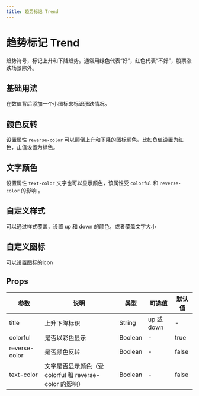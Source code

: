 ```yaml
---
title: 趋势标记 Trend
---
```


<b-back-top></b-back-top>

# 趋势标记 Trend

趋势符号，标记上升和下降趋势。通常用绿色代表“好”，红色代表“不好”，股票涨跌场景除外。

## 基础用法

在数值背后添加一个小图标来标识涨跌情况。

<preview path="./demo/Trend/Basic.vue"></preview>

## 颜色反转

设置属性 `reverse-color` 可以颠倒上升和下降的图标颜色。比如负值设置为红色，正值设置为绿色。

<preview path="./demo/Trend/Reverse.vue"></preview>

## 文字颜色

设置属性 `text-color` 文字也可以显示颜色，该属性受 `colorful` 和 `reverse-color` 的影响 。

<preview path="./demo/Trend/Text.vue"></preview>

## 自定义样式

可以通过样式覆盖，设置 up 和 down 的颜色，或者覆盖文字大小

<preview path="./demo/Trend/Color.vue"></preview>

## 自定义图标

可以设置图标的icon

<preview path="./demo/Trend/Icon.vue"></preview>

## Props

| 参数          | 说明                                                    | 类型    | 可选值     | 默认值 |
| ------------- | ------------------------------------------------------- | ------- | ---------- | ------ |
| title         | 上升下降标识                                            | String  | up 或 down | -      |
| colorful      | 是否以彩色显示                                          | Boolean | -          | true   |
| reverse-color | 是否颜色反转                                            | Boolean | -          | false  |
| text-color    | 文字是否显示颜色（受 colorful 和 reverse-color 的影响） | Boolean | -          | false  |
